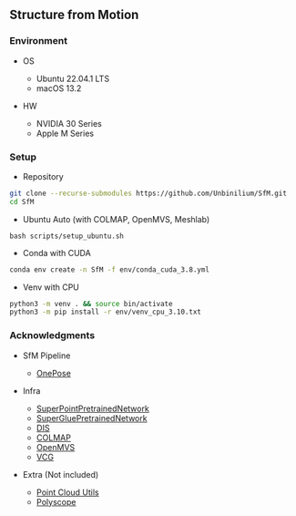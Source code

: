 ## Structure from Motion

### Environment

- OS
    - Ubuntu 22.04.1 LTS
    - macOS 13.2

- HW
    - NVIDIA 30 Series
    - Apple M Series

### Setup

- Repository

```bash
git clone --recurse-submodules https://github.com/Unbinilium/SfM.git
cd SfM
```

- Ubuntu Auto (with COLMAP, OpenMVS, Meshlab)

```
bash scripts/setup_ubuntu.sh
```

- Conda with CUDA

```bash
conda env create -n SfM -f env/conda_cuda_3.8.yml
```

- Venv with CPU

```bash
python3 -m venv . && source bin/activate
python3 -m pip install -r env/venv_cpu_3.10.txt
```

### Acknowledgments

- SfM Pipeline
    - [OnePose](https://github.com/zju3dv/OnePose)

- Infra
    - [SuperPointPretrainedNetwork](https://github.com/Unbinilium/SuperPointPretrainedNetwork)
    - [SuperGluePretrainedNetwork](https://github.com/Unbinilium/SuperGluePretrainedNetwork)
    - [DIS](https://github.com/Unbinilium/DIS)
    - [COLMAP](https://github.com/Unbinilium/colmap)
    - [OpenMVS](https://github.com/Unbinilium/openMVS)
    - [VCG](https://github.com/Unbinilium/VCG)

- Extra (Not included)
    - [Point Cloud Utils](https://github.com/fwilliams/point-cloud-utils)
    - [Polyscope](https://github.com/nmwsharp/polyscope)
